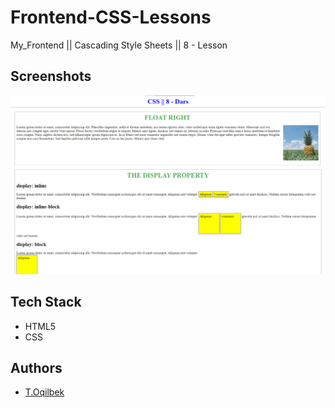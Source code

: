 # Frontend-CSS-Lessons
My_Frontend || Cascading Style Sheets || 8 - Lesson

## Screenshots

![Lesson - 8](./img/img.jpg)

## Tech Stack

- HTML5
- CSS

## Authors

- [T.Oqilbek](https://www.github.com/tolqinov-o)